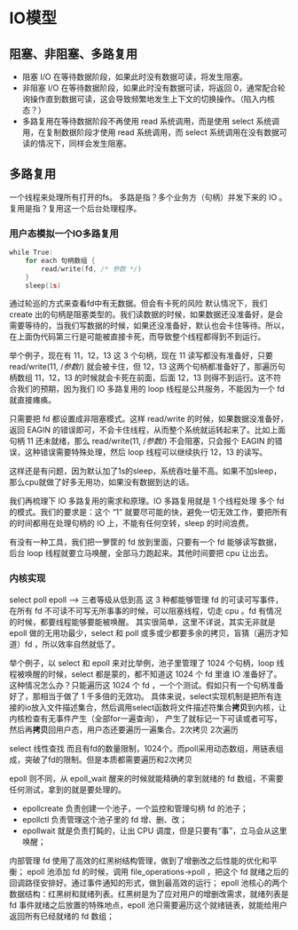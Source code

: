 # IO模型
## 阻塞、非阻塞、多路复用
- 阻塞 I/O 在等待数据阶段，如果此时没有数据可读，将发生阻塞。
- 非阻塞 I/O 在等待数据阶段，如果此时没有数据可读，将返回 0，通常配合轮询操作直到数据可读，这会导致频繁地发生上下文的切换操作。（陷入内核态？）
- 多路复用在等待数据阶段不再使用 read 系统调用，而是使用 select 系统调用，在复制数据阶段才使用 read 系统调用，而 select 系统调用在没有数据可读的情况下，同样会发生阻塞。



## 多路复用
一个线程来处理所有打开的fs。
多路是指？多个业务方（句柄）并发下来的 IO 。
复用是指？复用这一个后台处理程序。

### 用户态模拟一个IO多路复用
```GO
while True:
    for each 句柄数组 {
        read/write(fd, /* 参数 */)
    }
    sleep(1s)
```
通过轮巡的方式来查看fd中有无数据。但会有卡死的风险
默认情况下，我们 create 出的句柄是阻塞类型的。我们读数据的时候，如果数据还没准备好，是会需要等待的，当我们写数据的时候，如果还没准备好，默认也会卡住等待。所以，在上面伪代码第三行是可能被直接卡死，而导致整个线程都得到不到运行。

举个例子，现在有 11，12，13 这 3 个句柄，现在 11 读写都没有准备好，只要 read/write(11, /*参数*/) 就会被卡住，但 12，13 这两个句柄都准备好了，那遍历句柄数组 11，12，13 的时候就会卡死在前面，后面 12，13 则得不到运行。这不符合我们的预期，因为我们 IO 多路复用的 loop 线程是公共服务，不能因为一个 fd 就直接瘫痪。

只需要把 fd 都设置成非阻塞模式。这样 read/write 的时候，如果数据没准备好，返回 EAGIN 的错误即可，不会卡住线程，从而整个系统就运转起来了。比如上面句柄 11 还未就绪，那么 read/write(11, /*参数*/) 不会阻塞，只会报个 EAGIN 的错误，这种错误需要特殊处理，然后 loop 线程可以继续执行 12，13 的读写。

这样还是有问题，因为默认加了1s的sleep，系统吞吐量不高。如果不加sleep，那么cpu就做了好多无用功，如果没有数据到达的话。

我们再梳理下 IO 多路复用的需求和原理。IO 多路复用就是 1 个线程处理 多个 fd 的模式。我们的要求是：这个 “1” 就要尽可能的快，避免一切无效工作，要把所有的时间都用在处理句柄的 IO 上，不能有任何空转，sleep 的时间浪费。

有没有一种工具，我们把一箩筐的 fd 放到里面，只要有一个 fd 能够读写数据，后台 loop 线程就要立马唤醒，全部马力跑起来。其他时间要把 cpu 让出去。

### 内核实现
select poll epoll  --> 三者等级从低到高
这 3 种都能够管理 fd 的可读可写事件，在所有 fd 不可读不可写无所事事的时候，可以阻塞线程，切走 cpu 。fd 有情况的时候，都要线程能够要能被唤醒。
其实很简单，这里不详说，其实无非就是 epoll 做的无用功最少，select 和 poll 或多或少都要多余的拷贝，盲猜（遍历才知道）fd ，所以效率自然就低了。

举个例子，以 select 和 epoll 来对比举例，池子里管理了 1024 个句柄，loop 线程被唤醒的时候，select 都是蒙的，都不知道这 1024 个 fd 里谁 IO 准备好了。这种情况怎么办？只能遍历这 1024 个 fd ，一个个测试。假如只有一个句柄准备好了，那相当于做了 1 千多倍的无效功。
具体来说，select实现机制是把所有连接的io放入文件描述集合，然后调用select函数将文件描述符集合**拷贝**到内核，让内核检查有无事件产生（全部for一遍查询）， 产生了就标记一下可读或者可写，然后再**拷贝**回用户态，用户态还要遍历一遍集合。2次拷贝 2次遍历

select 线性查找 而且有fd的数量限制，1024个。而poll采用动态数组，用链表组成，突破了fd的限制。但是本质都需要遍历和2次拷贝

epoll 则不同，从 epoll_wait 醒来的时候就能精确的拿到就绪的 fd 数组，不需要任何测试，拿到的就是要处理的。

* epollcreate 负责创建一个池子，一个监控和管理句柄 fd 的池子；
* epollctl 负责管理这个池子里的 fd 增、删、改；
* epollwait 就是负责打盹的，让出 CPU 调度，但是只要有“事”，立马会从这里唤醒；

内部管理 fd 使用了高效的红黑树结构管理，做到了增删改之后性能的优化和平衡；
epoll 池添加 fd 的时候，调用 file_operations->poll ，把这个 fd 就绪之后的回调路径安排好。通过事件通知的形式，做到最高效的运行；
epoll 池核心的两个数据结构：红黑树和就绪列表。红黑树是为了应对用户的增删改需求，就绪列表是 fd 事件就绪之后放置的特殊地点，epoll 池只需要遍历这个就绪链表，就能给用户返回所有已经就绪的 fd 数组；